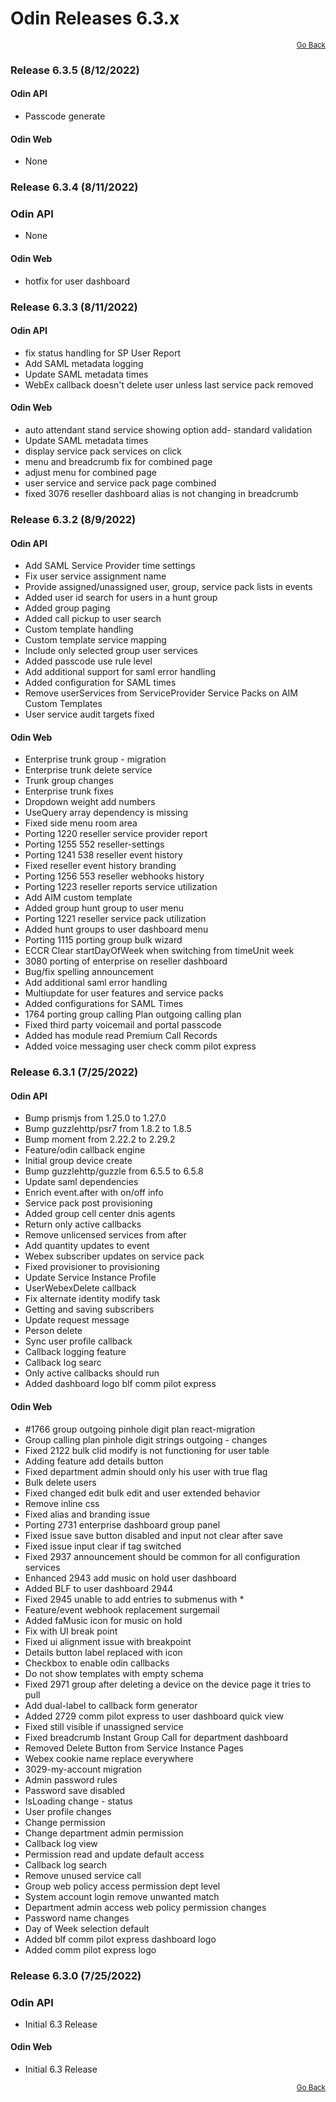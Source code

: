 # Odin Releases 6.3.x

<div style="text-align: right"><small><a href="/">Go Back</a></small></div>

### Release 6.3.5 (8/12/2022)

#### Odin API

- Passcode generate

#### Odin Web

- None

### Release 6.3.4 (8/11/2022)

### Odin API

- None

#### Odin Web

- hotfix for user dashboard

### Release 6.3.3 (8/11/2022)

#### Odin API

- fix status handling for SP User Report
- Add SAML metadata logging
- Update SAML metadata times
- WebEx callback doesn't delete user unless last service pack removed

#### Odin Web

- auto attendant stand service showing option add- standard validation
- Update SAML metadata times
- display service pack services on click
- menu and breadcrumb fix for combined page
- adjust menu for combined page
- user service and service pack page combined
- fixed 3076 reseller dashboard alias is not changing in breadcrumb

### Release 6.3.2 (8/9/2022)

#### Odin API

- Add SAML Service Provider time settings
- Fix user service assignment name
- Provide assigned/unassigned user, group, service pack lists in events
- Added user id search for users in a hunt group
- Added group paging
- Added call pickup to user search
- Custom template handling
- Custom template service mapping
- Include only selected group user services
- Added passcode use rule level
- Add additional support for saml error handling
- Added configuration for SAML times
- Remove userServices from ServiceProvider Service Packs on AIM Custom Templates
- User service audit targets fixed

#### Odin Web

- Enterprise trunk group - migration
- Enterprise trunk delete service
- Trunk group changes
- Enterprise trunk fixes
- Dropdown weight add numbers
- UseQuery array dependency is missing
- Fixed side menu room area
- Porting 1220 reseller service provider report
- Porting 1255 552 reseller-settings
- Porting 1241 538 reseller event history
- Fixed reseller event history branding
- Porting 1256 553 reseller webhooks history
- Porting 1223 reseller reports service utilization
- Add AIM custom template
- Added group hunt group to user menu
- Porting 1221 reseller service pack utilization
- Added hunt groups to user dashboard menu
- Porting 1115 porting group bulk wizard
- ECCR Clear startDayOfWeek when switching from timeUnit week
- 3080 porting of enterprise on reseller dashboard
- Bug/fix spelling announcement
- Add additional saml error handling
- Multiupdate for user features and service packs
- Added configurations for SAML Times
- 1764 porting group calling Plan outgoing calling plan
- Fixed third party voicemail and portal passcode
- Added has module read Premium Call Records
- Added voice messaging user check comm pilot express

### Release 6.3.1 (7/25/2022)

#### Odin API

- Bump prismjs from 1.25.0 to 1.27.0
- Bump guzzlehttp/psr7 from 1.8.2 to 1.8.5
- Bump moment from 2.22.2 to 2.29.2
- Feature/odin callback engine
- Initial group device create
- Bump guzzlehttp/guzzle from 6.5.5 to 6.5.8
- Update saml dependencies
- Enrich event.after with on/off info
- Service pack post provisioning
- Added group cell center dnis agents
- Return only active callbacks
- Remove unlicensed services from after
- Add quantity updates to event
- Webex subscriber updates on service pack
- Fixed provisioner to provisioning
- Update Service Instance Profile
- UserWebexDelete callback
- Fix alternate identity modify task
- Getting and saving subscribers
- Update request message
- Person delete
- Sync user profile callback
- Callback logging feature
- Callback log searc
- Only active callbacks should run
- Added dashboard logo blf comm pilot express

#### Odin Web

- #1766 group outgoing pinhole digit plan react-migration
- Group calling plan pinhole digit strings outgoing - changes
- Fixed 2122 bulk clid modify is not functioning for user table
- Adding feature add details button
- Fixed department admin should only his user with true flag
- Bulk delete users
- Fixed changed edit bulk edit and user extended behavior
- Remove inline css
- Fixed alias and branding issue
- Porting 2731 enterprise dashboard group panel
- Fixed issue save button disabled and input not clear after save
- Fixed issue input clear if tag switched
- Fixed 2937 announcement should be common for all configuration services
- Enhanced 2943 add music on hold user dashboard
- Added BLF to user dashboard 2944
- Fixed 2945 unable to add entries to submenus with \*
- Feature/event webhook replacement surgemail
- Added faMusic icon for music on hold
- Fix with UI break point
- Fixed ui alignment issue with breakpoint
- Details button label replaced with icon
- Checkbox to enable odin callbacks
- Do not show templates with empty schema
- Fixed 2971 group after deleting a device on the device page it tries to pull
- Add dual-label to callback form generator
- Added 2729 comm pilot express to user dashboard quick view
- Fixed still visible if unassigned service
- Fixed breadcrumb Instant Group Call for department dashboard
- Removed Delete Button from Service Instance Pages
- Webex cookie name replace everywhere
- 3029-my-account migration
- Admin password rules
- Password save disabled
- IsLoading change - status
- User profile changes
- Change permission
- Change department admin permission
- Callback log view
- Permission read and update default access
- Callback log search
- Remove unused service call
- Group web policy access permission dept level
- System account login remove unwanted match
- Department admin access web policy permission changes
- Password name changes
- Day of Week selection default
- Added blf comm pilot express dashboard logo
- Added comm pilot express logo

### Release 6.3.0 (7/25/2022)

### Odin API

- Initial 6.3 Release

#### Odin Web

- Initial 6.3 Release

<div style="text-align: right"><small><a href="/">Go Back</a></small></div>
